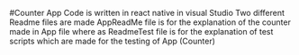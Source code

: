 #Counter App
Code is written in react native in visual Studio Two different Readme files are made 
AppReadMe file is for the explanation of the counter made in App file where as ReadmeTest file is
for the explanation of test scripts which are made for the testing of App (Counter)
